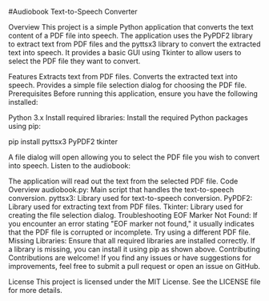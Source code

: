 #Audiobook Text-to-Speech Converter


Overview
This project is a simple Python application that converts the text content of a PDF file into speech. The application uses the PyPDF2 library to extract text from PDF files and the pyttsx3 library to convert the extracted text into speech. It provides a basic GUI using Tkinter to allow users to select the PDF file they want to convert.

Features
Extracts text from PDF files.
Converts the extracted text into speech.
Provides a simple file selection dialog for choosing the PDF file.
Prerequisites
Before running this application, ensure you have the following installed:

Python 3.x
Install required libraries: Install the required Python packages using pip:

pip install pyttsx3 PyPDF2 tkinter

A file dialog will open allowing you to select the PDF file you wish to convert into speech.
Listen to the audiobook:

The application will read out the text from the selected PDF file.
Code Overview
audiobook.py: Main script that handles the text-to-speech conversion.
pyttsx3: Library used for text-to-speech conversion.
PyPDF2: Library used for extracting text from PDF files.
Tkinter: Library used for creating the file selection dialog.
Troubleshooting
EOF Marker Not Found: If you encounter an error stating "EOF marker not found," it usually indicates that the PDF file is corrupted or incomplete. Try using a different PDF file.
Missing Libraries: Ensure that all required libraries are installed correctly. If a library is missing, you can install it using pip as shown above.
Contributing
Contributions are welcome! If you find any issues or have suggestions for improvements, feel free to submit a pull request or open an issue on GitHub.

License
This project is licensed under the MIT License. See the LICENSE file for more details.
